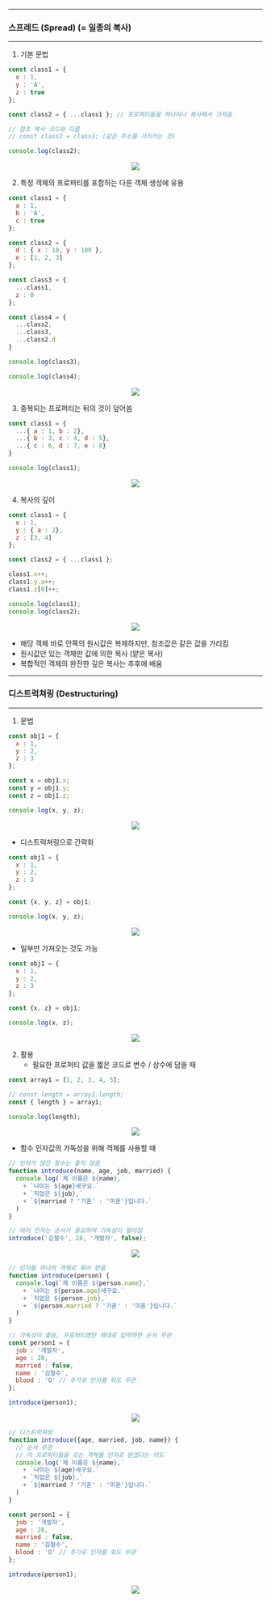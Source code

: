 -----
### 스프레드 (Spread) (= 일종의 복사)
-----
1. 기본 문법
```js
const class1 = {
  x : 1,
  y : 'A',
  z : true
};

const class2 = { ...class1 }; // 프로퍼티들을 하나하나 복사해서 가져옴

// 참조 복사 코드와 다름
// const class2 = class1; (같은 주소를 가리키는 것)

console.log(class2);
```
<div align="center">
<img src="https://github.com/sooyounghan/Web/assets/34672301/55db8b78-dd4c-49c6-83f2-0636343278d5">
</div>

2. 특정 객체의 프로퍼티를 포함하는 다른 객체 생성에 유용
```js
const class1 = {
  a : 1,
  b : 'A',
  c : true
};

const class2 = {
  d : { x : 10, y : 100 },
  e : [1, 2, 3]
};

const class3 = {
  ...class1,
  z : 0
};

const class4 = {
  ...class2,
  ...class3,
  ...class2.d
}

console.log(class3);

console.log(class4);
```
<div align="center">
<img src="https://github.com/sooyounghan/Web/assets/34672301/3c88e588-c567-4be6-ae38-c06c3a4809fd">
</div>

3. 중복되는 프로퍼티는 뒤의 것이 덮어씀
```js
const class1 = {
  ...{ a : 1, b : 2},
  ...{ b : 3, c : 4, d : 5},
  ...{ c : 6, d : 7, e : 8}
}

console.log(class1);
```
<div align="center">
<img src="https://github.com/sooyounghan/Web/assets/34672301/9f1ed731-862f-47a2-b44b-6785ce2315f8">
</div>

4. 복사의 깊이
```js
const class1 = {
  x : 1,
  y : { a : 2},
  z : [3, 4]
};

const class2 = { ...class1 };

class1.x++;
class1.y.a++;
class1.z[0]++;

console.log(class1);
console.log(class2);
```
<div align="center">
<img src="https://github.com/sooyounghan/Web/assets/34672301/59433242-d64e-441d-88e1-183af1ce7d71">
</div>

  - 해당 객체 바로 안쪽의 원시값은 복제하지만, 참조값은 같은 값을 가리킴
  - 원시값만 있는 객체만 값에 의한 복사 (얕은 복사)
  - 복합적인 객체의 완전한 깊은 복사는 추후에 배움

-----
### 디스트럭쳐링 (Destructuring)
-----
1. 문법
```js
const obj1 = {
  x : 1,
  y : 2,
  z : 3
};

const x = obj1.x;
const y = obj1.y;
const z = obj1.z;

console.log(x, y, z);
```
<div align="center">
<img src="https://github.com/sooyounghan/Web/assets/34672301/09aff2f1-1f5a-46ec-ae11-374f8382dca7">
</div>

  - 디스트럭쳐링으로 간략화
```js
const obj1 = {
  x : 1,
  y : 2,
  z : 3
};

const {x, y, z} = obj1;

console.log(x, y, z);
```
<div align="center">
<img src="https://github.com/sooyounghan/Web/assets/34672301/084d096b-d7fd-4350-bfd9-a7aaee2b0ff7">
</div>

  - 일부만 가져오는 것도 가능
```js
const obj1 = {
  x : 1,
  y : 2,
  z : 3
};

const {x, z} = obj1;

console.log(x, z);
```
<div align="center">
<img src="https://github.com/sooyounghan/Web/assets/34672301/b11462ee-09e0-452e-9d0c-8acce6761da0">
</div>

2. 활용
   - 필요한 프로퍼티 값을 짧은 코드로 변수 / 상수에 담을 때
```js
const array1 = [1, 2, 3, 4, 5];

// const length = array1.length;
const { length } = array1;

console.log(length);
```
<div align="center">
<img src="https://github.com/sooyounghan/Web/assets/34672301/de4de812-241b-43c6-9d8b-b7cc349e1f19">
</div>

  - 함수 인자값의 가독성을 위해 객체를 사용할 때
```js
// 인자가 많은 함수는 좋지 않음
function introduce(name, age, job, married) {
  console.log(`제 이름은 ${name},`
    + `나이는 ${age}세구요.`
    + `직업은 ${job},`
    + `${married ? '기혼' : '미혼'}입니다.`
  )
}

// 여러 인자는 순서가 중요하여 가독성이 떨어짐
introduce('김철수', 28, '개발자', false);
```
<div align="center">
<img src="https://github.com/sooyounghan/Web/assets/34672301/58d085fe-45fe-4f68-a823-2c735d892330">
</div>

```js
// 인자를 하나의 객체로 묶어 받음
function introduce(person) {
  console.log(`제 이름은 ${person.name},`
    + `나이는 ${person.age}세구요.`
    + `직업은 ${person.job},`
    + `${person.married ? '기혼' : '미혼'}입니다.`
  )
}

// 가독성이 좋음, 프로퍼티명만 제대로 입력하면 순서 무관
const person1 = {
  job : '개발자',
  age : 28,
  married : false,
  name : '김철수',
  blood : 'O' // 추가로 인자를 줘도 무관
};

introduce(person1);
```
<div align="center">
<img src="https://github.com/sooyounghan/Web/assets/34672301/4a73ca73-3c5d-45df-ae3f-43619f2f708e">
</div>

```js
// 디스트럭쳐링
function introduce({age, married, job, name}) {
  // 순서 무관
  // 이 프로퍼티들을 갖는 객체를 인자로 받겠다는 의도
  console.log(`제 이름은 ${name},`
    + `나이는 ${age}세구요.`
    + `직업은 ${job},`
    + `${married ? '기혼' : '미혼'}입니다.`
  )
}

const person1 = {
  job : '개발자',
  age : 28,
  married : false,
  name : '김철수',
  blood : 'O' // 추가로 인자를 줘도 무관
};

introduce(person1);
```
<div align="center">
<img src="https://github.com/sooyounghan/Web/assets/34672301/c1273bf9-6068-4d84-b9e7-38b051f605a0">
</div>
